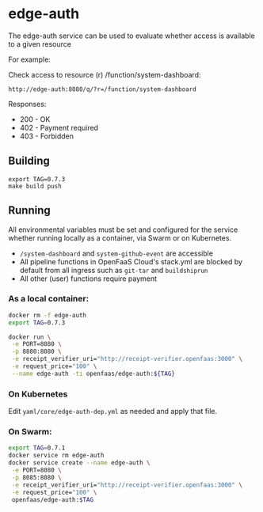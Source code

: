 edge-auth
=======

The edge-auth service can be used to evaluate whether access is available to a given resource

For example:

Check access to resource (r) /function/system-dashboard:

```
http://edge-auth:8080/q/?r=/function/system-dashboard
```

Responses:

* 200 - OK
* 402 - Payment required
* 403 - Forbidden

## Building

```
export TAG=0.7.3
make build push
```

## Running

All environmental variables must be set and configured for the service whether running locally as a container, via Swarm or on Kubernetes.

* `/system-dashboard` and `system-github-event` are accessible
* All pipeline functions in OpenFaaS Cloud's stack.yml are blocked by default from all ingress such as `git-tar` and `buildshiprun`
* All other (user) functions require payment

### As a local container:

```sh
docker rm -f edge-auth
export TAG=0.7.3

docker run \
 -e PORT=8080 \
 -p 8880:8080 \
 -e receipt_verifier_uri="http://receipt-verifier.openfaas:3000" \
 -e request_price="100" \
 --name edge-auth -ti openfaas/edge-auth:${TAG}
```

### On Kubernetes

Edit `yaml/core/edge-auth-dep.yml` as needed and apply that file.

### On Swarm:

```sh
export TAG=0.7.1
docker service rm edge-auth
docker service create --name edge-auth \
 -e PORT=8080 \
 -p 8085:8080 \
 -e receipt_verifier_uri="http://receipt-verifier.openfaas:3000" \
 -e request_price="100" \
 openfaas/edge-auth:$TAG
```
